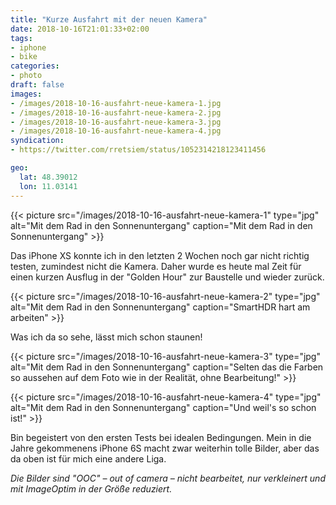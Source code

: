 ```yaml
---
title: "Kurze Ausfahrt mit der neuen Kamera"
date: 2018-10-16T21:01:33+02:00
tags:
- iphone
- bike
categories:
- photo
draft: false
images:
- /images/2018-10-16-ausfahrt-neue-kamera-1.jpg
- /images/2018-10-16-ausfahrt-neue-kamera-2.jpg
- /images/2018-10-16-ausfahrt-neue-kamera-3.jpg
- /images/2018-10-16-ausfahrt-neue-kamera-4.jpg
syndication:
- https://twitter.com/rretsiem/status/1052314218123411456

geo:
  lat: 48.39012
  lon: 11.03141
---
```


{{< picture src="/images/2018-10-16-ausfahrt-neue-kamera-1" type="jpg" alt="Mit dem Rad in den Sonnenuntergang" caption="Mit dem Rad in den Sonnenuntergang" >}}

<!--more-->

Das iPhone XS konnte ich in den letzten 2 Wochen noch gar nicht richtig testen, zumindest nicht die Kamera. Daher wurde es heute mal Zeit für einen kurzen Ausflug in der "Golden Hour" zur Baustelle und wieder zurück.

{{< picture src="/images/2018-10-16-ausfahrt-neue-kamera-2" type="jpg" alt="Mit dem Rad in den Sonnenuntergang" caption="SmartHDR hart am arbeiten" >}}

Was ich da so sehe, lässt mich schon staunen!

{{< picture src="/images/2018-10-16-ausfahrt-neue-kamera-3" type="jpg" alt="Mit dem Rad in den Sonnenuntergang" caption="Selten das die Farben so aussehen auf dem Foto wie in der Realität, ohne Bearbeitung!" >}}

{{< picture src="/images/2018-10-16-ausfahrt-neue-kamera-4" type="jpg" alt="Mit dem Rad in den Sonnenuntergang" caption="Und weil's so schon ist!" >}}

Bin begeistert von den ersten Tests bei idealen Bedingungen. Mein in die Jahre gekommenens iPhone 6S macht zwar weiterhin tolle Bilder, aber das da oben ist für mich eine andere Liga.

_Die Bilder sind "OOC" – out of camera – nicht bearbeitet, nur verkleinert und mit ImageOptim in der Größe reduziert._